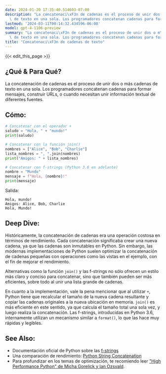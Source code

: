 ```yaml
---
date: 2024-01-20 17:35:40.514603-07:00
description: "La concatenaci\xF3n de cadenas es el proceso de unir dos o m\xE1s cadenas\
  \ de texto en una sola. Los programadores concatenan cadenas para formar mensajes,\u2026"
lastmod: '2024-03-11T00:14:32.434596-06:00'
model: gpt-4-1106-preview
summary: "La concatenaci\xF3n de cadenas es el proceso de unir dos o m\xE1s cadenas\
  \ de texto en una sola. Los programadores concatenan cadenas para formar mensajes,\u2026"
title: "Concatenaci\xF3n de cadenas de texto"
---
```


{{< edit_this_page >}}

## ¿Qué & Para Qué?
La concatenación de cadenas es el proceso de unir dos o más cadenas de texto en una sola. Los programadores concatenan cadenas para formar mensajes, construir URLs, o cuando necesitan unir información textual de diferentes fuentes.

## Cómo:
```Python
# Concatenar con el operador +
saludo = "Hola, " + "mundo!"
print(saludo)

# Concatenar con la función join()
nombres = ["Alice", "Bob", "Charlie"]
lista_nombres = ", ".join(nombres)
print("Amigos: " + lista_nombres)

# Concatenar con f-strings (Python 3.6 en adelante)
nombre = "Mundo"
mensaje = f"Hola, {nombre}!"
print(mensaje)
```

Salida:
```
Hola, mundo!
Amigos: Alice, Bob, Charlie
Hola, Mundo!
```

## Deep Dive:
Históricamente, la concatenación de cadenas era una operación costosa en términos de rendimiento. Cada concatenación significaba crear una nueva cadena, ya que las cadenas son inmutables en Python. Sin embargo, las modernas implementaciones de Python suelen optimizar la concatenación de cadenas pequeñas con operaciones como las vistas en el ejemplo, con el fin de mejorar el rendimiento.

Alternativas como la función `join()` y las f-strings no sólo ofrecen un estilo más claro y conciso para concatenar, sino que también pueden ser más eficientes, sobre todo al unir una lista grande de cadenas.

En cuanto a la implementación, vale la pena mencionar que al utilizar `+`, Python tiene que recalcular el tamaño de la nueva cadena resultante y copiar las cadenas originales a la nueva ubicación en memoria. `join()` es más eficiente en este sentido, ya que calcula el tamaño total una sola vez, y luego realiza la concatenación. Las f-strings, introducidas en Python 3.6, internamente utilizan un mecanismo similar a `format()`, lo que las hace muy rápidas y legibles.

## See Also:
- Documentación oficial de Python sobre las [f-strings](https://docs.python.org/3/reference/lexical_analysis.html#f-strings)
- Una comparación de rendimiento: [Python String Concatenation](https://waymoot.org/home/python_string/)
- Para profundizar en los temas de optimización, te recomiendo leer ["High Performance Python" de Micha Gorelick y Ian Ozsvald](https://www.oreilly.com/library/view/high-performance-python/9781449361747/).

